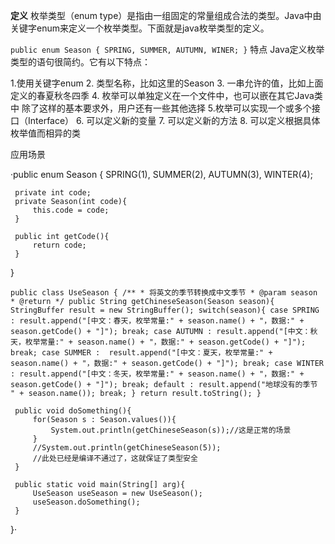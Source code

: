 **定义**
枚举类型（enum type）是指由一组固定的常量组成合法的类型。Java中由关键字enum来定义一个枚举类型。下面就是java枚举类型的定义。

`public enum Season {
    SPRING, SUMMER, AUTUMN, WINER;
}`
特点
Java定义枚举类型的语句很简约。它有以下特点：

1.使用关键字enum 
2. 类型名称，比如这里的Season 
3. 一串允许的值，比如上面定义的春夏秋冬四季 
4. 枚举可以单独定义在一个文件中，也可以嵌在其它Java类中
除了这样的基本要求外，用户还有一些其他选择
5.枚举可以实现一个或多个接口（Interface） 
6. 可以定义新的变量 
7. 可以定义新的方法 
8. 可以定义根据具体枚举值而相异的类

应用场景

·public enum Season {
     SPRING(1), SUMMER(2), AUTUMN(3), WINTER(4);
 
     private int code;
     private Season(int code){
         this.code = code;
     }
 
     public int getCode(){
         return code;
     }
 }
 
 `public class UseSeason {
     /**
      * 将英文的季节转换成中文季节
      * @param season
      * @return
      */
     public String getChineseSeason(Season season){
         StringBuffer result = new StringBuffer();
         switch(season){
             case SPRING :
                 result.append("[中文：春天，枚举常量:" + season.name() + "，数据:" + season.getCode() + "]");
                 break;
             case AUTUMN :
                 result.append("[中文：秋天，枚举常量:" + season.name() + "，数据:" + season.getCode() + "]");
                 break;
             case SUMMER : 
                 result.append("[中文：夏天，枚举常量:" + season.name() + "，数据:" + season.getCode() + "]");
                 break;
             case WINTER :
                 result.append("[中文：冬天，枚举常量:" + season.name() + "，数据:" + season.getCode() + "]");
                 break;
             default :
                 result.append("地球没有的季节 " + season.name());
                 break;
         }
         return result.toString();
     }`
 
     public void doSomething(){
         for(Season s : Season.values()){
             System.out.println(getChineseSeason(s));//这是正常的场景
         }
         //System.out.println(getChineseSeason(5));
         //此处已经是编译不通过了，这就保证了类型安全
     }
 
     public static void main(String[] arg){
         UseSeason useSeason = new UseSeason();
         useSeason.doSomething();
     }
 }·
 
 
 